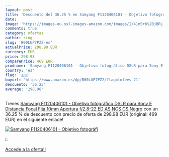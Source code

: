 ```yaml
---
layout: post
title: 'Descuento del 36.25 % en Samyang F1120406101 - Objetivo fotográfi'
date: 
image: 'https://images-eu.ssl-images-amazon.com/images/I/41mSrb%2BjBRL._SL200_.jpg'
comments: true
category: ofertas
author: ring
slug: 'B00LUP7PZ2-es'
actualPrice: 298.98 EUR
currency: EUR
price: 298.98
comparePrice: 469 EUR
prodname: 'Samyang F1120406101 - Objetivo fotográfico DSLR para Sony E  Distancia Focal Fija 10mm  Apertura f/2.8-22 ED AS NCS CS   Negro'
country: 'es'
flag: '🇪🇸'
buyurl: 'https://www.amazon.es/dp/B00LUP7PZ2/?tag=tolees-21'
descuento: '36.25'
average: '298.98'
---
```


Tienes [Samyang F1120406101 - Objetivo fotográfico DSLR para Sony E  Distancia Focal Fija 10mm  Apertura f/2.8-22 ED AS NCS CS   Negro](https://www.amazon.es/dp/B00LUP7PZ2/?tag=tolees-21) con un 36.25 % de descuento con precio de oferta de 298.98 EUR (original: 469 EUR) en el siguiente enlace!

[![Samyang F1120406101 - Objetivo fotográfi](https://images-eu.ssl-images-amazon.com/images/I/41mSrb%2BjBRL._SL200_.jpg)](https://www.amazon.es/dp/B00LUP7PZ2/?tag=tolees-21)

ℹ️:


[Accede a la oferta!!](https://www.amazon.es/dp/B00LUP7PZ2/?tag=tolees-21)
